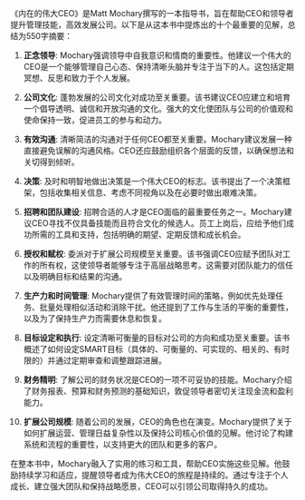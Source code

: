 《内在的伟大CEO》是Matt Mochary撰写的一本指导书，旨在帮助CEO和领导者提升管理技能，高效发展公司。以下是从这本书中提炼出的十个最重要的见解，总结为550字摘要：

1. **正念领导**: Mochary强调领导中自我意识和情商的重要性。他建议一个伟大的CEO是一个能够管理自己心态、保持清晰头脑并专注于当下的人。这包括定期冥想、反思和致力于个人发展。

2. **公司文化**: 蓬勃发展的公司文化对成功至关重要。该书建议CEO应建立和培育一个倡导透明、诚信和开放沟通的文化。强大的文化使团队与公司的价值观和使命保持一致，促进员工的参与和动力。

3. **有效沟通**: 清晰简洁的沟通对于任何CEO都至关重要。Mochary建议发展一种直接避免误解的沟通风格。CEO还应鼓励组织各个层面的反馈，以确保想法和关切得到倾听。

4. **决策**: 及时和明智地做出决策是一个伟大CEO的标志。该书提出了一个决策框架，包括收集相关信息、考虑不同视角以及在必要时做出艰难决策。

5. **招聘和团队建设**: 招聘合适的人才是CEO面临的最重要任务之一。Mochary建议CEO寻找不仅具备技能而且符合文化的候选人。员工上岗后，应给予他们成功所需的工具和支持，包括明确的期望、定期反馈和成长机会。

6. **授权和赋权**: 委派对于扩展公司规模至关重要。该书强调CEO应赋予团队对工作的所有权，这使领导者能够专注于高层战略思考。这需要对团队能力的信任以及明确目标和结果的沟通。

7. **生产力和时间管理**: Mochary提供了有效管理时间的策略，例如优先处理任务、批量处理相似活动和消除干扰。他还提到了工作与生活的平衡的重要性，以及为了保持生产力而需要休息和恢复。

8. **目标设定和执行**: 设定清晰可衡量的目标对公司的方向和成功至关重要。该书概述了如何设定SMART目标（具体的、可衡量的、可实现的、相关的、有时限的）并通过定期审查和调整跟踪进展。

9. **财务精明**: 了解公司的财务状况是CEO的一项不可妥协的技能。Mochary介绍了财务报表、预算和财务预测的基础知识，敦促领导者密切关注现金流和盈利能力。

10. **扩展公司规模**: 随着公司的发展，CEO的角色也在演变。Mochary提供了关于如何扩展运营、管理日益复杂性以及保持公司核心价值的见解。他讨论了构建系统和流程的重要性，以支持更大的团队和更多的客户。

在整本书中，Mochary融入了实用的练习和工具，帮助CEO实施这些见解。他鼓励持续学习和适应，提醒领导者成为伟大CEO的旅程是持续的。通过专注于个人成长、建立强大团队和保持战略愿景，CEO可以引领公司取得持久的成功。